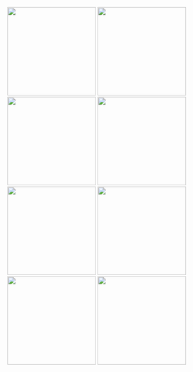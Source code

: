 
<img src="https://i.postimg.cc/zvZHpPs7/1.jpg" alt="" width="200"/> <img src="https://i.postimg.cc/vmTnmn7r/2.jpg" alt="" width="200"/> <img src="https://i.postimg.cc/DzNX4z5t/3.jpg" alt="" width="200"/> <img src="https://i.postimg.cc/76TT3yWb/4.jpg" alt="" width="200"/> <img src="https://i.postimg.cc/SR62Pfqh/5.jpg" alt="" width="200"/> <img src="https://i.postimg.cc/bYktdpnB/6.jpg" alt="" width="200"/> <img src="https://i.postimg.cc/02vJwFd2/7.jpg" alt="" width="200"/> <img src="https://i.postimg.cc/zXkHS70w/8.jpg" alt="" width="200"/>
